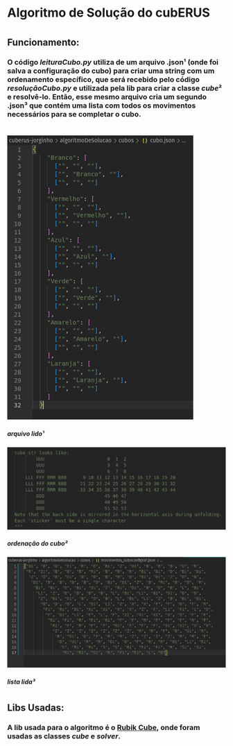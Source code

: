 # **Algoritmo de Solução do cubERUS**
#
## Funcionamento:
###     O código *leituraCubo.py* utiliza de um arquivo .json¹ (onde foi salva a configuração do cubo) para criar uma string com um ordenamento específico, que será recebido pelo código *resoluçãoCubo.py* e utilizada pela lib para criar a classe *cube*² e resolvê-lo. Então, esse mesmo arquivo cria um segundo .json³ que contém uma lista com todos os movimentos necessários para se completar o cubo.
#
### <img src="assetsReadmeAlgoritmo/jsonCubo.png">
#### *arquivo lido¹*
### <img src="assetsReadmeAlgoritmo/classeCubo.png">
#### *ordenação do cubo²*
### <img src="assetsReadmeAlgoritmo/stringFinal.png">
#### *lista lida³*
#
## Libs Usadas:
###     A lib usada para o algoritmo é o [Rubik Cube](https://pypi.org/project/rubik-cube/), onde foram usadas as classes *cube* e *solver*.